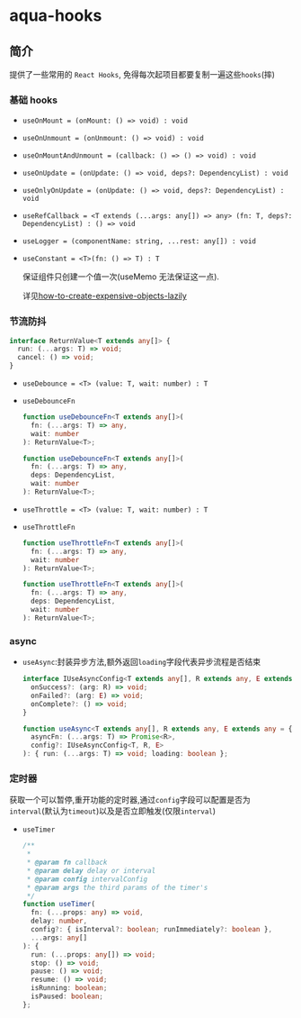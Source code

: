 # aqua-hooks

## 简介

提供了一些常用的 `React Hooks`, 免得每次起项目都要复制一遍这些`hooks`(摔)

### 基础 hooks

- `useOnMount = (onMount: () => void) : void`
- `useOnUnmount = (onUnmount: () => void) : void`
- `useOnMountAndUnmount = (callback: () => () => void) : void`
- `useOnUpdate = (onUpdate: () => void, deps?: DependencyList) : void`
- `useOnlyOnUpdate = (onUpdate: () => void, deps?: DependencyList) : void`
- `useRefCallback = <T extends (...args: any[]) => any> (fn: T, deps?: DependencyList) : () => void`
- `useLogger = (componentName: string, ...rest: any[]) : void`
- `useConstant = <T>(fn: () => T) : T`

  保证组件只创建一个值一次(useMemo 无法保证这一点).

  详见[how-to-create-expensive-objects-lazily](https://reactjs.org/docs/hooks-faq.html#how-to-create-expensive-objects-lazily)

### 节流防抖

```typescript
interface ReturnValue<T extends any[]> {
  run: (...args: T) => void;
  cancel: () => void;
}
```

- `useDebounce = <T> (value: T, wait: number) : T`

- `useDebounceFn`

  ```typescript
  function useDebounceFn<T extends any[]>(
    fn: (...args: T) => any,
    wait: number
  ): ReturnValue<T>;

  function useDebounceFn<T extends any[]>(
    fn: (...args: T) => any,
    deps: DependencyList,
    wait: number
  ): ReturnValue<T>;
  ```

- `useThrottle = <T> (value: T, wait: number) : T`
- `useThrottleFn`

  ```typescript
  function useThrottleFn<T extends any[]>(
    fn: (...args: T) => any,
    wait: number
  ): ReturnValue<T>;

  function useThrottleFn<T extends any[]>(
    fn: (...args: T) => any,
    deps: DependencyList,
    wait: number
  ): ReturnValue<T>;
  ```

### async

- `useAsync`:封装异步方法,额外返回`loading`字段代表异步流程是否结束

  ```typescript
  interface IUseAsyncConfig<T extends any[], R extends any, E extends any> {
    onSuccess?: (arg: R) => void;
    onFailed?: (arg: E) => void;
    onComplete?: () => void;
  }

  function useAsync<T extends any[], R extends any, E extends any = {}>(
    asyncFn: (...args: T) => Promise<R>,
    config?: IUseAsyncConfig<T, R, E>
  ): { run: (...args: T) => void; loading: boolean };
  ```

### 定时器

获取一个可以暂停,重开功能的定时器,通过`config`字段可以配置是否为`interval`(默认为`timeout`)以及是否立即触发(仅限`interval`)

- `useTimer`
  ```typescript
  /**
   *
   * @param fn callback
   * @param delay delay or interval
   * @param config intervalConfig
   * @param args the third params of the timer's
   */
  function useTimer(
    fn: (...props: any) => void,
    delay: number,
    config?: { isInterval?: boolean; runImmediately?: boolean },
    ...args: any[]
  ): {
    run: (...props: any[]) => void;
    stop: () => void;
    pause: () => void;
    resume: () => void;
    isRunning: boolean;
    isPaused: boolean;
  };
  ```
